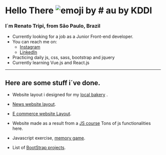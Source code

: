 # Hello There ![emoji by # au by KDDI](https://emojipedia-us.s3.dualstack.us-west-1.amazonaws.com/thumbs/160/au-kddi/192/waving-hand-sign_1f44b.gif)

### I´m Renato Tripi, from São Paulo, Brazil

- Currently looking for a job as a Junior Front-end developer.
- You can reach me on: 
	*  [Instagram](https://www.instagram.com/renato.trip/)
	*  [LinkedIn](https://www.linkedin.com/in/renato-tripi/)
- Practicing daily js, css, sass, bootstrap and jquery
- Currently learning Vue.js and React.js

***
## Here are some stuff i´ve done.

  
- Website layout i designed for my [local bakery](https://rtripi.github.io/sta_clara/) . 
- [News website layout](https://rtripi.github.io/News_website_layout/).
- [E commerce website Layout](https://rtripi.github.io/ECommerce_Layout/).
- Website made as a result from a [JS course](https://rtripi.github.io/Animais_Fantasticos_js/ "Tons of js functionslities here =)") Tons of js functionalities here.

- Javascript exercise, [memory game](https://rtripi.github.io/JS_Memory_Game/ "One of many JS exercises I do, check out more of them on my reps").

- List of [BootStrap projects](https://rtripi.github.io/BootStrap_proj/index.html).
